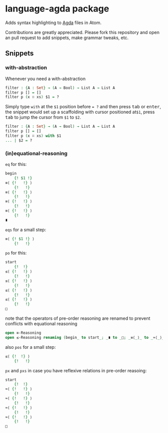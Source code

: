# language-agda package

Adds syntax highlighting to [Agda](http://wiki.portal.chalmers.se/agda/pmwiki.php) files in Atom.

Contributions are greatly appreciated. Please fork this repository and open an pull request to add snippets, make grammar tweaks, etc.

## Snippets

### with-abstraction

Whenever you need a with-abstraction

```agda
filter : {A : Set} → (A → Bool) → List A → List A
filter p [] = []
filter p (x ∷ xs) $1 = ?
```

Simply type `with` at the `$1` position before `= ?` and then press <kbd>tab</kbd> or <kbd>enter</kbd>, the snippet would set up a scaffolding with cursor positioned at`$1`, press <kbd>tab</kbd> to jump the cursor from `$1` to `$2`.

```agda
filter : {A : Set} → (A → Bool) → List A → List A
filter p [] = []
filter p (x ∷ xs) with $1
... | $2 = ?
```

### (in)equational-reasoning

`eq` for this:

```agda
begin
    {! $1 !}
≡⟨ {!   !} ⟩
    {!   !}
≡⟨ {!   !} ⟩
    {!   !}
≡⟨ {!   !} ⟩
    {!   !}
≡⟨ {!   !} ⟩
    {!   !}
∎
```

`eqs` for a small step:

```agda
≡⟨ {! $1 !} ⟩
    {!   !}
```

`po` for this:

```agda
start
    {!  !}
≤⟨ {!   !} ⟩
    {!   !}
≤⟨ {!   !} ⟩
    {!   !}
≤⟨ {!   !} ⟩
    {!   !}
≤⟨ {!   !} ⟩
    {!   !}
□
```

note that the operators of pre-order reasoning are renamed to prevent conflicts with equational reasoning

```agda
open ≡-Reasoning
open ≤-Reasoning renaming (begin_ to start_; _∎ to _□; _≡⟨_⟩_ to _≈⟨_⟩_)
```

also `pos` for a small step:

```agda
≤⟨ {!  !} ⟩
    {!   !}
```

``px`` and ``pxs`` in case you have reflexive relations in pre-order reasoing:

```agda
start
    {!  !}
≈⟨ {!   !} ⟩
    {!   !}
≈⟨ {!   !} ⟩
    {!   !}
≈⟨ {!   !} ⟩
    {!   !}
≈⟨ {!   !} ⟩
    {!   !}
□
```
